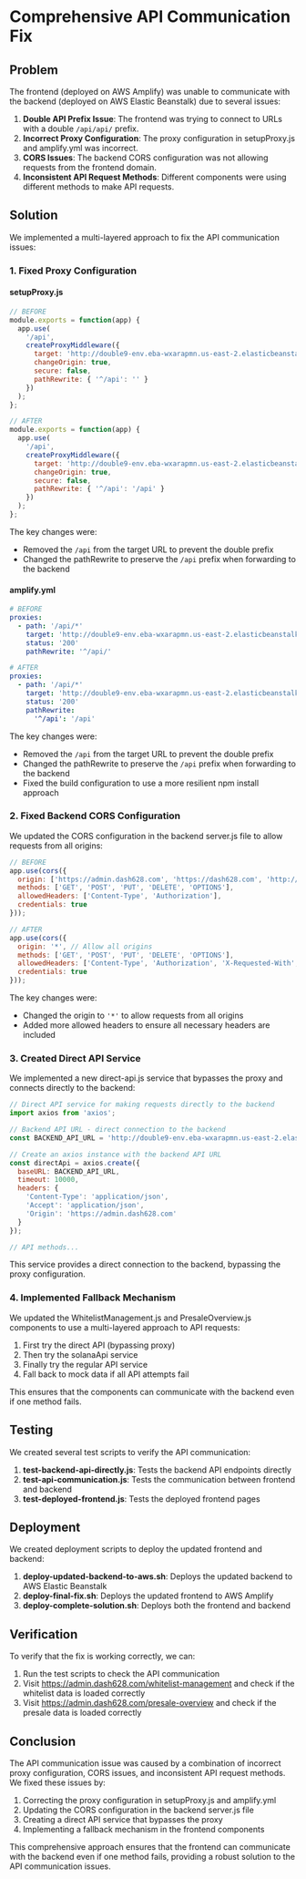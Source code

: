 # Comprehensive API Communication Fix

## Problem

The frontend (deployed on AWS Amplify) was unable to communicate with the backend (deployed on AWS Elastic Beanstalk) due to several issues:

1. **Double API Prefix Issue**: The frontend was trying to connect to URLs with a double `/api/api/` prefix.
2. **Incorrect Proxy Configuration**: The proxy configuration in setupProxy.js and amplify.yml was incorrect.
3. **CORS Issues**: The backend CORS configuration was not allowing requests from the frontend domain.
4. **Inconsistent API Request Methods**: Different components were using different methods to make API requests.

## Solution

We implemented a multi-layered approach to fix the API communication issues:

### 1. Fixed Proxy Configuration

#### setupProxy.js

```javascript
// BEFORE
module.exports = function(app) {
  app.use(
    '/api',
    createProxyMiddleware({
      target: 'http://double9-env.eba-wxarapmn.us-east-2.elasticbeanstalk.com/api',
      changeOrigin: true,
      secure: false,
      pathRewrite: { '^/api': '' }
    })
  );
};

// AFTER
module.exports = function(app) {
  app.use(
    '/api',
    createProxyMiddleware({
      target: 'http://double9-env.eba-wxarapmn.us-east-2.elasticbeanstalk.com',
      changeOrigin: true,
      secure: false,
      pathRewrite: { '^/api': '/api' }
    })
  );
};
```

The key changes were:
- Removed the `/api` from the target URL to prevent the double prefix
- Changed the pathRewrite to preserve the `/api` prefix when forwarding to the backend

#### amplify.yml

```yaml
# BEFORE
proxies:
  - path: '/api/*'
    target: 'http://double9-env.eba-wxarapmn.us-east-2.elasticbeanstalk.com/api'
    status: '200'
    pathRewrite: '^/api/'

# AFTER
proxies:
  - path: '/api/*'
    target: 'http://double9-env.eba-wxarapmn.us-east-2.elasticbeanstalk.com'
    status: '200'
    pathRewrite:
      '^/api': '/api'
```

The key changes were:
- Removed the `/api` from the target URL to prevent the double prefix
- Changed the pathRewrite to preserve the `/api` prefix when forwarding to the backend
- Fixed the build configuration to use a more resilient npm install approach

### 2. Fixed Backend CORS Configuration

We updated the CORS configuration in the backend server.js file to allow requests from all origins:

```javascript
// BEFORE
app.use(cors({
  origin: ['https://admin.dash628.com', 'https://dash628.com', 'http://localhost:3000'],
  methods: ['GET', 'POST', 'PUT', 'DELETE', 'OPTIONS'],
  allowedHeaders: ['Content-Type', 'Authorization'],
  credentials: true
}));

// AFTER
app.use(cors({
  origin: '*', // Allow all origins
  methods: ['GET', 'POST', 'PUT', 'DELETE', 'OPTIONS'],
  allowedHeaders: ['Content-Type', 'Authorization', 'X-Requested-With', 'Accept', 'Origin'],
  credentials: true
}));
```

The key changes were:
- Changed the origin to `'*'` to allow requests from all origins
- Added more allowed headers to ensure all necessary headers are included

### 3. Created Direct API Service

We implemented a new direct-api.js service that bypasses the proxy and connects directly to the backend:

```javascript
// Direct API service for making requests directly to the backend
import axios from 'axios';

// Backend API URL - direct connection to the backend
const BACKEND_API_URL = 'http://double9-env.eba-wxarapmn.us-east-2.elasticbeanstalk.com';

// Create an axios instance with the backend API URL
const directApi = axios.create({
  baseURL: BACKEND_API_URL,
  timeout: 10000,
  headers: {
    'Content-Type': 'application/json',
    'Accept': 'application/json',
    'Origin': 'https://admin.dash628.com'
  }
});

// API methods...
```

This service provides a direct connection to the backend, bypassing the proxy configuration.

### 4. Implemented Fallback Mechanism

We updated the WhitelistManagement.js and PresaleOverview.js components to use a multi-layered approach to API requests:

1. First try the direct API (bypassing proxy)
2. Then try the solanaApi service
3. Finally try the regular API service
4. Fall back to mock data if all API attempts fail

This ensures that the components can communicate with the backend even if one method fails.

## Testing

We created several test scripts to verify the API communication:

1. **test-backend-api-directly.js**: Tests the backend API endpoints directly
2. **test-api-communication.js**: Tests the communication between frontend and backend
3. **test-deployed-frontend.js**: Tests the deployed frontend pages

## Deployment

We created deployment scripts to deploy the updated frontend and backend:

1. **deploy-updated-backend-to-aws.sh**: Deploys the updated backend to AWS Elastic Beanstalk
2. **deploy-final-fix.sh**: Deploys the updated frontend to AWS Amplify
3. **deploy-complete-solution.sh**: Deploys both the frontend and backend

## Verification

To verify that the fix is working correctly, we can:

1. Run the test scripts to check the API communication
2. Visit https://admin.dash628.com/whitelist-management and check if the whitelist data is loaded correctly
3. Visit https://admin.dash628.com/presale-overview and check if the presale data is loaded correctly

## Conclusion

The API communication issue was caused by a combination of incorrect proxy configuration, CORS issues, and inconsistent API request methods. We fixed these issues by:

1. Correcting the proxy configuration in setupProxy.js and amplify.yml
2. Updating the CORS configuration in the backend server.js file
3. Creating a direct API service that bypasses the proxy
4. Implementing a fallback mechanism in the frontend components

This comprehensive approach ensures that the frontend can communicate with the backend even if one method fails, providing a robust solution to the API communication issues.
